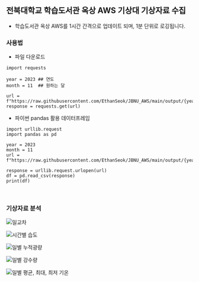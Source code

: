 ## 전북대학교 학습도서관 옥상 AWS 기상대 기상자료 수집


* 학습도서관 옥상 AWS를 1시간 간격으로 업데이트 되며, 1분 단위로 로깅됩니다.

### 사용법

* 파일 다운로드
```
import requests

year = 2023 ## 연도
month = 11  ## 원하는 달

url = f"https://raw.githubusercontent.com/EthanSeok/JBNU_AWS/main/output/{year}_{month}.csv"
response = requests.get(url)
```

* 파이썬 pandas 활용 데이터프레임
```
import urllib.request
import pandas as pd

year = 2023
month = 11
url = f"https://raw.githubusercontent.com/EthanSeok/JBNU_AWS/main/output/{year}_{month}.csv"

response = urllib.request.urlopen(url)
df = pd.read_csv(response)
print(df)
```

<br>

### 기상자료 분석
![일교차](https://github.com/EthanSeok/JBNU_AWS/assets/93086581/025a4c0d-0551-4b4b-84e2-d185bcfd10c3)

![시간별 습도](https://github.com/EthanSeok/JBNU_AWS/assets/93086581/cd988f4e-7326-4bed-9020-a934c3a67966)

![일별 누적광량](https://github.com/EthanSeok/JBNU_AWS/assets/93086581/dcd62ec7-4b4b-4308-b927-4647a918014a)

![일별 강수량](https://github.com/EthanSeok/JBNU_AWS/assets/93086581/d54807d5-c3ed-46b6-b21b-b1d4208b8c96)

![일별 평균, 최대, 최저 기온](https://github.com/EthanSeok/JBNU_AWS/assets/93086581/f11fd396-be2e-4f82-a8e3-baee83b23e1d)
